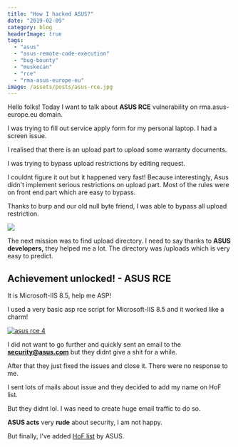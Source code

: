 ```yaml
---
title: "How I hacked ASUS?"
date: "2019-02-09"
category: blog
headerImage: true
tags: 
  - "asus"
  - "asus-remote-code-execution"
  - "bug-bounty"
  - "muskecan"
  - "rce"
  - "rma-asus-europe-eu"
image: /assets/posts/asus-rce.jpg
---
```


Hello folks! Today I want to talk about **ASUS RCE** vulnerability on rma.asus-europe.eu domain.

I was trying to fill out service apply form for my personal laptop. I had a screen issue.

I realised that there is an upload part to upload some warranty documents.

I was trying to bypass upload restrictions by editing request.

I couldnt figure it out but it happened very fast! Because interestingly, Asus didn't implement serious restrictions on upload part. Most of the rules were on front end part which are easy to bypass.

Thanks to burp and our old null byte friend, I was able to bypass all upload restriction.

 <img class="image" src="{{ site.url }}/assets/posts/asus-hacked-requst.png"></img>

The next mission was to find upload directory. I need to say thanks to **ASUS developers,** they helped me a lot. The directory was /uploads which is very easy to predict.

## Achievement unlocked! - ASUS RCE 

It is Microsoft-IIS 8.5, help me ASP!

I used a very basic asp rce script for Microsoft-IIS 8.5 and it worked like a charm!

[![asus rce 4](images/asus-hacked-1024x729.png)](https://mustafakemalcan.com/wp-content/uploads/2019/02/asus-hacked.png)

I did not want to go further and quickly sent an email to the **security@asus.com** but they didnt give a shit for a while.

After that they just fixed the issues and close it. There were no response to me.

I sent lots of mails about issue and they decided to add my name on HoF list.

But they didnt lol. I was need to create huge email traffic to do so.

**ASUS acts** very **rude** about security, I am not happy.

But finally, I've added [HoF list](https://www.asus.com/Static_WebPage/ASUS-Product-Security-Advisory/) by ASUS.
